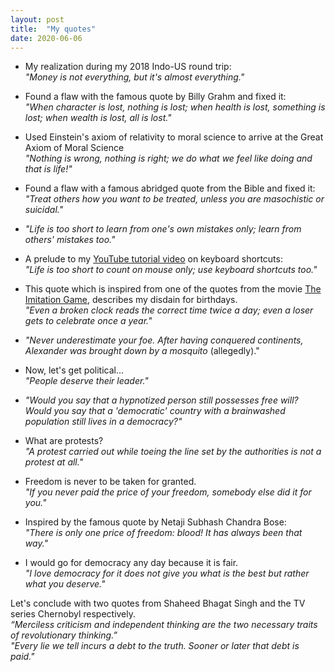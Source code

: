 ```yaml
---
layout: post
title:  "My quotes"
date: 2020-06-06
---
```




* My realization during my 2018 Indo-US round trip:  
*"Money is not everything, but it's almost everything."*

* Found a flaw with the famous quote by Billy Grahm and fixed it:  
*"When character is lost, nothing is lost; when health is lost, something is lost; when wealth is lost, all is lost."*

* Used Einstein's axiom of relativity to moral science to arrive at the Great Axiom of Moral Science  
*"Nothing is wrong, nothing is right; we do what we feel like doing and that is life!"*

* Found a flaw with a famous abridged quote from the Bible and fixed it:  
*"Treat others how you want to be treated, unless you are masochistic or suicidal."*

* *"Life is too short to learn from one's own mistakes only; learn from others' mistakes too."*

* A prelude to my [YouTube tutorial video](https://youtu.be/-fsQ5yuSVNk) on keyboard shortcuts:  
*"Life is too short to count on mouse only; use keyboard shortcuts too."*

* This quote which is inspired from one of the quotes from the movie [The Imitation Game](https://en.wikipedia.org/wiki/The_Imitation_Game), describes my disdain for birthdays.  
*"Even a broken clock reads the correct time twice a day; even a loser gets to celebrate once a year."*

* *"Never underestimate your foe. After having conquered continents, Alexander was brought down by a mosquito* (allegedly)." 

* Now, let's get political...  
*"People deserve their leader."*

* *"Would you say that a hypnotized person still possesses free will? Would you say that a 'democratic' country with a brainwashed population still lives in a democracy?"*

* What are protests?  
*"A protest carried out while toeing the line set by the authorities is not a protest at all."*

* Freedom is never to be taken for granted.  
*"If you never paid the price of your freedom, somebody else did it for you."*

* Inspired by the famous quote by Netaji Subhash Chandra Bose:  
*"There is only one price of freedom: blood! It has always been that way."*

* I would go for democracy any day because it is fair.  
*"I love democracy for it does not give you what is the best but rather what you deserve."*

Let's conclude with two quotes from Shaheed Bhagat Singh and the TV series Chernobyl respectively.  
*“Merciless criticism and independent thinking are the two necessary traits of revolutionary thinking.”*  
*"Every lie we tell incurs a debt to the truth. Sooner or later that debt is paid."*

